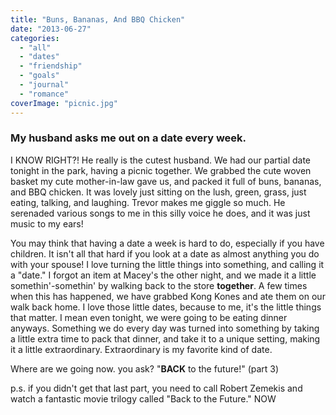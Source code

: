 ```yaml
---
title: "Buns, Bananas, And BBQ Chicken"
date: "2013-06-27"
categories: 
  - "all"
  - "dates"
  - "friendship"
  - "goals"
  - "journal"
  - "romance"
coverImage: "picnic.jpg"
---
```


### My husband asks me out on a date every week.

I KNOW RIGHT?! He really is the cutest husband. We had our partial date tonight in the park, having a picnic together. We grabbed the cute woven basket my cute mother-in-law gave us, and packed it full of buns, bananas, and BBQ chicken. It was lovely just sitting on the lush, green, grass, just eating, talking, and laughing. Trevor makes me giggle so much. He serenaded various songs to me in this silly voice he does, and it was just music to my ears!

You may think that having a date a week is hard to do, especially if you have children. It isn't all that hard if you look at a date as almost anything you do with your spouse! I love turning the little things into something, and calling it a "date." I forgot an item at Macey's the other night, and we made it a little somethin'-somethin' by walking back to the store **together**. A few times when this has happened, we have grabbed Kong Kones and ate them on our walk back home. I love those little dates, because to me, it's the little things that matter. I mean even tonight, we were going to be eating dinner anyways. Something we do every day was turned into something by taking a little extra time to pack that dinner, and take it to a unique setting, making it a little extraordinary. Extraordinary is my favorite kind of date.

Where are we going now. you ask? "**BACK** to the future!" (part 3)

p.s. if you didn't get that last part, you need to call Robert Zemekis and watch a fantastic movie trilogy called "Back to the Future." NOW
